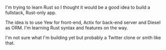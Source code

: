 I'm trying to learn Rust so I thought it would be a good idea to build a fullstack, Rust-only app.

The idea is to use Yew for front-end, Actix for back-end server and Diesel as ORM. I'm learning Rust syntax and features on the way.

I'm not sure what I'm building yet but probably a Twitter clone or smth like that.
